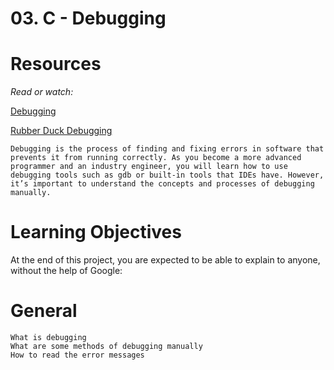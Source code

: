 # 03. C - Debugging


# Resources
*Read or watch:*

[Debugging](https://intranet.alxswe.com/rltoken/faGcpiJiejHH6GhqpmbhUw)

[Rubber Duck Debugging](https://intranet.alxswe.com/rltoken/RaecqJBNkmZ92vLMpNDuGg)

    Debugging is the process of finding and fixing errors in software that prevents it from running correctly. As you become a more advanced programmer and an industry engineer, you will learn how to use debugging tools such as gdb or built-in tools that IDEs have. However, it’s important to understand the concepts and processes of debugging manually.



# Learning Objectives
At the end of this project, you are expected to be able to explain to anyone, without the help of Google:

# General
    What is debugging
    What are some methods of debugging manually
    How to read the error messages